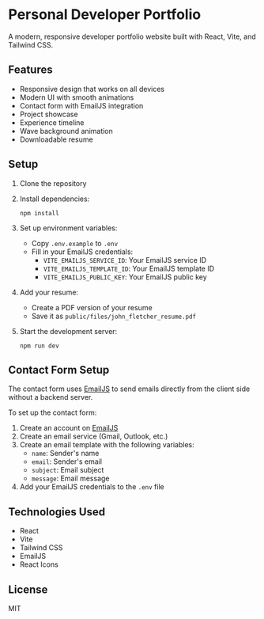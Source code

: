 # Personal Developer Portfolio

A modern, responsive developer portfolio website built with React, Vite, and Tailwind CSS.

## Features

- Responsive design that works on all devices
- Modern UI with smooth animations
- Contact form with EmailJS integration
- Project showcase
- Experience timeline
- Wave background animation
- Downloadable resume

## Setup

1. Clone the repository
2. Install dependencies:
   ```
   npm install
   ```
3. Set up environment variables:
   - Copy `.env.example` to `.env`
   - Fill in your EmailJS credentials:
     - `VITE_EMAILJS_SERVICE_ID`: Your EmailJS service ID
     - `VITE_EMAILJS_TEMPLATE_ID`: Your EmailJS template ID
     - `VITE_EMAILJS_PUBLIC_KEY`: Your EmailJS public key

4. Add your resume:
   - Create a PDF version of your resume
   - Save it as `public/files/john_fletcher_resume.pdf`

5. Start the development server:
   ```
   npm run dev
   ```

## Contact Form Setup

The contact form uses [EmailJS](https://www.emailjs.com/) to send emails directly from the client side without a backend server.

To set up the contact form:

1. Create an account on [EmailJS](https://www.emailjs.com/)
2. Create an email service (Gmail, Outlook, etc.)
3. Create an email template with the following variables:
   - `name`: Sender's name
   - `email`: Sender's email
   - `subject`: Email subject
   - `message`: Email message
4. Add your EmailJS credentials to the `.env` file

## Technologies Used

- React
- Vite
- Tailwind CSS
- EmailJS
- React Icons

## License

MIT
